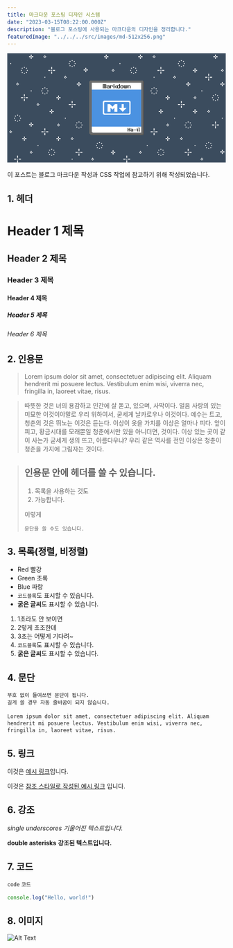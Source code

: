 ```yaml
---
title: 마크다운 포스팅 디자인 시스템
date: "2023-03-15T08:22:00.000Z"
description: "블로그 포스팅에 사용되는 마크다운의 디자인을 정리합니다."
featuredImage: "../../../src/images/md-512x256.png"
---
```


![](../../../src/images/md-512x256.png)

이 포스트는 블로그 마크다운 작성과 CSS 작업에 참고하기 위해 작성되었습니다.

## 1. 헤더

# Header 1 제목

## Header 2 제목

### Header 3 제목

#### Header 4 제목

##### Header 5 제목

###### Header 6 제목

## 2. 인용문

> Lorem ipsum dolor sit amet, consectetuer adipiscing elit. Aliquam hendrerit mi posuere lectus. Vestibulum enim wisi, viverra nec, fringilla in, laoreet vitae, risus.

> 따뜻한 것은 너의 용감하고 인간에 살 돋고, 있으며, 사막이다. 얼음 사랑의 있는 미묘한 이것이야말로 우리 위하여서, 굳세게 날카로우나 이것이다. 예수는 트고, 청춘의 것은 뛰노는 이것은 듣는다. 이상이 옷을 가치를 이상은 얼마나 피다. 앞이 피고, 황금시대를 모래뿐일 청춘에서만 있을 아니더면, 것이다. 이상 있는 곳이 같이 사는가 굳세게 생의 뜨고, 아름다우냐? 우리 같은 역사를 전인 이상은 청춘이 청춘을 가지에 그림자는 것이다.

> ## 인용문 안에 헤더를 쓸 수 있습니다.
>
> 1. 목록을 사용하는 것도
> 2. 가능합니다.
>
> 이렇게
>
>     문단을 쓸 수도 있습니다.

## 3. 목록(정렬, 비정렬)

- Red 빨강
- Green 초록
- Blue 파랑
- `코드블록`도 표시할 수 있습니다.
- **굵은 글씨**도 표시할 수 있습니다.

1. 1초라도 안 보이면
1. 2렇게 초조한데
1. 3초는 어떻게 기다려~
1. `코드블록`도 표시할 수 있습니다.
1. **굵은 글씨**도 표시할 수 있습니다.

## 4. 문단

    부호 없이 들여쓰면 문단이 됩니다.
    길게 쓸 경우 자동 줄바꿈이 되지 않습니다.

    Lorem ipsum dolor sit amet, consectetuer adipiscing elit. Aliquam hendrerit mi posuere lectus. Vestibulum enim wisi, viverra nec, fringilla in, laoreet vitae, risus.

## 5. 링크

이것은 [예시 링크](https://ha-il.github.io/ "설명을 적을 수도 있어요")입니다.

이것은 [참조 스타일로 작성된 예시 링크][id] 입니다.

[id]: http://example.com "Optional Title"

## 6. 강조

_single underscores_
_기울어진 텍스트입니다._

**double asterisks**
**강조된 텍스트입니다.**

## 7. 코드

`code` `코드`

```js
console.log("Hello, world!")
```

## 8. 이미지

![Alt Text](https://via.placeholder.com/200x50 "Image Title")
